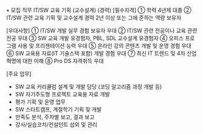 • 모집 직무
IT/SW 교육 기획 (교수설계) (경력)
[필수자격]
① 학력 4년제 대졸
② IT/SW 관련 교육 기획 및 교수설계 경력 2년 이상 또는 그에 준하는 역량 보유자
 
 
[우대사항]
​① IT/SW 개발 실무 경험 보유자 우대
② IT/SW 관련 전공이나 교육 관련 전공 우대
③ SW 교육 개발 유경험자, PBL, SDL 교수설계 유경험자
④ 오피스 프로그램 사용 및 프리젠테이션 능력 우대
⑤ 온라인 강의 콘텐츠 개발 및 운영 경험 우대
⑥ SW 교육용 자료(IT 기술스택 포함) 개발 경험 우대
⑦ 최신 IT 트렌드 및 4차 산업혁명에 대한 이해
⑧ Pro DS 자격취득 우대
 
 
[주요 업무]
- SW 교육 커리큘럼 설계 및 개발 담당
  (코딩 알고리즘 과정 개발 등)
- SW 자기주도형 프로젝트 교육용 자료 개발
- 평가 기획 및 운영 업무
- SW 스타트캠프, 계절학기 기획 및 개발
- 만족도 분석, 주차별 보고, 결과 보고
- 강사/실습코치/컨설턴트 섭외 및 관리